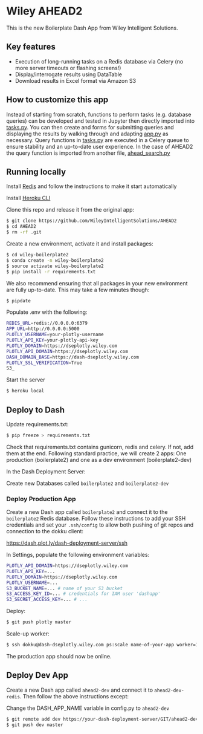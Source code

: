 # Wiley AHEAD2

This is the new Boilerplate Dash App from Wiley Intelligent Solutions.

## Key features

- Execution of long-running tasks on a Redis database via Celery (no more server timeouts or flashing screens!)
- Display/interrogate results using DataTable
- Download results in Excel format via Amazon S3

## How to customize this app

Instead of starting from scratch, functions to perform tasks (e.g. database queries) can be developed and tested in Jupyter then directly imported into [tasks.py](tasks.py).  You can then create and forms for submitting queries and displaying the results by walking through and adapting [app.py](app.py) as necessary.  Query functions in [tasks.py](tasks.py) are executed in a Celery queue to ensure stability and an up-to-date user experience.  In the case of AHEAD2 the query function is imported from another file, [ahead_search.py](ahead_search.py)

## Running locally

Install [Redis](https://redis.io/) and follow the instructions to make it start automatically

Install [Heroku CLI](https://devcenter.heroku.com/articles/heroku-cli)

Clone this repo and release it from the original app:

```bash
$ git clone https://github.com/WileyIntelligentSolutions/AHEAD2
$ cd AHEAD2
$ rm -rf .git
```

Create a new environment, activate it and install packages:

```bash
$ cd wiley-boilerplate2
$ conda create -n wiley-boilerplate2
$ source activate wiley-boilerplate2
$ pip install -r requirements.txt
```

We also recommend ensuring that all packages in your new environment are fully up-to-date.  This may take a few minutes though:

```bash
$ pipdate
```

Populate .env with the following:

```bash
REDIS_URL=redis://0.0.0.0:6379
APP_URL=http://0.0.0.0:5000
PLOTLY_USERNAME=your-plotly-username
PLOTLY_API_KEY=your-plotly-api-key
PLOTLY_DOMAIN=https://dseplotly.wiley.com
PLOTLY_API_DOMAIN=https://dseplotly.wiley.com
DASH_DOMAIN_BASE=https://dash-dseplotly.wiley.com
PLOTLY_SSL_VERIFICATION=True
S3_
```

Start the server

```bash
$ heroku local
```

## Deploy to Dash

Update requirements.txt:

```bash
$ pip freeze > requirements.txt
```

Check that requirements.txt contains gunicorn, redis and celery.  If not, add them at the end.  Following standard practice, we will create 2 apps: One production (boilerplate2) and one as a dev environment (boilerplate2-dev)

In the Dash Deployment Server:

Create new Databases called `boilerplate2` and `boilerplate2-dev`

### Deploy Production App

Create a new Dash app called `boilerplate2` and connect it to the `boilerplate2` Redis database.  Follow these instructions to add your SSH credentials and set your `.ssh/config` to allow both pushing of git repos and connection to the dokku client:

https://dash.plot.ly/dash-deployment-server/ssh

In Settings, populate the following environment variables:

```bash
PLOTLY_API_DOMAIN=https://dseplotly.wiley.com
PLOTLY_API_KEY=...
PLOTLY_DOMAIN=https://dseplotly.wiley.com
PLOTLY_USERNAME=...
S3_BUCKET_NAME=... # name of your S3 bucket
S3_ACCESS_KEY_ID=... # credentials for IAM user 'dashapp'
S3_SECRET_ACCESS_KEY=... # ...
```

Deploy:

```bash
$ git push plotly master
```

Scale-up worker:

```bash
$ ssh dokku@dash-dseplotly.wiley.com ps:scale name-of-your-app worker=1
```

The production app should now be online.

## Deploy Dev App

Create a new Dash app called `ahead2-dev` and connect it to `ahead2-dev-redis`. Then follow the above instructions except:

Change the DASH_APP_NAME variable in config.py to `ahead2-dev`

```bash
$ git remote add dev https://your-dash-deployment-server/GIT/ahead2-dev
$ git push dev master
```